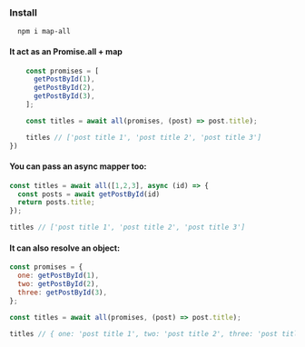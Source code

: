 ### Install

```
  npm i map-all
```

#### It act as an Promise.all + map

```js
    const promises = [
      getPostById(1),
      getPostById(2),
      getPostById(3),
    ];

    const titles = await all(promises, (post) => post.title);

    titles // ['post title 1', 'post title 2', 'post title 3']
})
```

#### You can pass an async mapper too:

```js
const titles = await all([1,2,3], async (id) => {
  const posts = await getPostById(id)
  return posts.title;
});

titles // ['post title 1', 'post title 2', 'post title 3']
```

#### It can also resolve an object:
    
```js
const promises = {
  one: getPostById(1),
  two: getPostById(2),
  three: getPostById(3),
};

const titles = await all(promises, (post) => post.title);

titles // { one: 'post title 1', two: 'post title 2', three: 'post title 3' }


